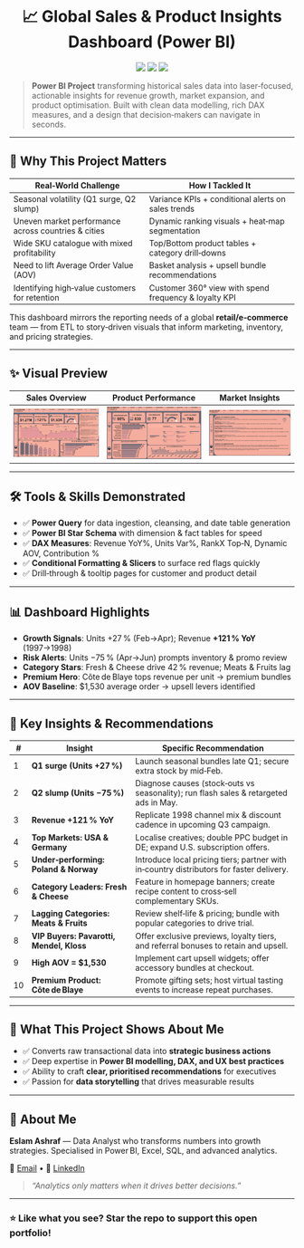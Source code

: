 <!-- ----------------------------------------------------------
 README | Global Sales & Product Dashboard — Power BI
 Author: ELSAHM 32 • Updated: 2025-06-18
------------------------------------------------ -->

<h1 align="center">📈 Global Sales & Product Insights Dashboard (Power BI)</h1>

<p align="center">
  <img src="https://img.shields.io/badge/Built with-Power BI,%20DAX,%20Power Query-00aaff?style=flat-square"/>
  <img src="https://img.shields.io/badge/Insights-Revenue,%20Markets,%20Products,%20AOV-brightgreen?style=flat-square"/>
  <img src="https://img.shields.io/badge/Use case-Retail & eCommerce Strategy-blue?style=flat-square"/>
</p>

> **Power BI Project** transforming historical sales data into laser‑focused, actionable insights for revenue growth, market expansion, and product optimisation.
> Built with clean data modelling, rich DAX measures, and a design that decision‑makers can navigate in seconds.

---

## 🚀 Why This Project Matters

| Real‑World Challenge                                | How I Tackled It                                      |
| --------------------------------------------------- | ----------------------------------------------------- |
| Seasonal volatility (Q1 surge, Q2 slump)            | Variance KPIs + conditional alerts on sales trends    |
| Uneven market performance across countries & cities | Dynamic ranking visuals + heat‑map segmentation       |
| Wide SKU catalogue with mixed profitability         | Top/Bottom product tables + category drill‑downs      |
| Need to lift Average Order Value (AOV)              | Basket analysis + upsell bundle recommendations       |
| Identifying high‑value customers for retention      | Customer 360° view with spend frequency & loyalty KPI |

This dashboard mirrors the reporting needs of a global **retail/e‑commerce** team — from ETL to story‑driven visuals that inform marketing, inventory, and pricing strategies.

---

## ✨ Visual Preview

| Sales Overview                                     | Product Performance                                     | Market Insights                                     |
| -------------------------------------------------- | ------------------------------------------------------- | --------------------------------------------------- |
| <img src="assets/sales-overview.png" width="300"/> | <img src="assets/product-performance.png" width="300"/> | <img src="assets/market-insights.png" width="300"/> |

---

## 🛠️ Tools & Skills Demonstrated

* ✅ **Power Query** for data ingestion, cleansing, and date table generation
* ✅ **Power BI Star Schema** with dimension & fact tables for speed
* ✅ **DAX Measures**: Revenue YoY%, Units Var%, RankX Top‑N, Dynamic AOV, Contribution %
* ✅ **Conditional Formatting & Slicers** to surface red flags quickly
* ✅ Drill‑through & tooltip pages for customer and product detail

---

## 📊 Dashboard Highlights

* **Growth Signals**: Units +27 % (Feb→Apr); Revenue **+121 % YoY** (1997→1998)
* **Risk Alerts**: Units −75 % (Apr→Jun) prompts inventory & promo review
* **Category Stars**: Fresh & Cheese drive 42 % revenue; Meats & Fruits lag
* **Premium Hero**: Côte de Blaye tops revenue per unit → premium bundles
* **AOV Baseline**: \$1,530 average order → upsell levers identified

---

## 📌 Key Insights & Recommendations

| #  | Insight                                  | Specific Recommendation                                                                  |
| -- | ---------------------------------------- | ---------------------------------------------------------------------------------------- |
| 1  | **Q1 surge (Units +27 %)**               | Launch seasonal bundles late Q1; secure extra stock by mid‑Feb.                          |
| 2  | **Q2 slump (Units −75 %)**               | Diagnose causes (stock‑outs vs seasonality); run flash sales & retargeted ads in May.    |
| 3  | **Revenue +121 % YoY**                   | Replicate 1998 channel mix & discount cadence in upcoming Q3 campaign.                   |
| 4  | **Top Markets: USA & Germany**           | Localise creatives; double PPC budget in DE; expand U.S. subscription offers.            |
| 5  | **Under‑performing: Poland & Norway**    | Introduce local pricing tiers; partner with in‑country distributors for faster delivery. |
| 6  | **Category Leaders: Fresh & Cheese**     | Feature in homepage banners; create recipe content to cross‑sell complementary SKUs.     |
| 7  | **Lagging Categories: Meats & Fruits**   | Review shelf‑life & pricing; bundle with popular categories to drive trial.              |
| 8  | **VIP Buyers: Pavarotti, Mendel, Kloss** | Offer exclusive previews, loyalty tiers, and referral bonuses to retain and upsell.      |
| 9  | **High AOV = \$1,530**                   | Implement cart upsell widgets; offer accessory bundles at checkout.                      |
| 10 | **Premium Product: Côte de Blaye**       | Promote gifting sets; host virtual tasting events to increase repeat purchases.          |

---

## 🧠 What This Project Shows About Me

* ✅ Converts raw transactional data into **strategic business actions**
* ✅ Deep expertise in **Power BI modelling, DAX, and UX best practices**
* ✅ Ability to craft **clear, prioritised recommendations** for executives
* ✅ Passion for **data storytelling** that drives measurable results

---

## 👤 About Me

**Eslam Ashraf** — Data Analyst who transforms numbers into growth strategies. Specialised in Power BI, Excel, SQL, and advanced analytics.

📧 [Email](mailto:islamashraf.b@gmail.com) • 👤 [LinkedIn](https://www.linkedin.com/in/eslamashraff/)

> *“Analytics only matters when it drives better decisions.”*

---

### ⭐ Like what you see? **Star the repo** to support this open portfolio!

